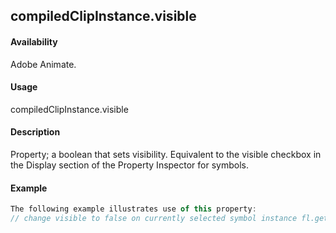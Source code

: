 ## compiledClipInstance.visible

#### Availability

Adobe Animate.

#### Usage

compiledClipInstance.visible

#### Description

Property; a boolean that sets visibility. Equivalent to the visible checkbox in the Display section of the Property Inspector for symbols.

#### Example

```javascript
The following example illustrates use of this property:
// change visible to false on currently selected symbol instance fl.getDocumentDOM().selection\[0\].visible = false;

```